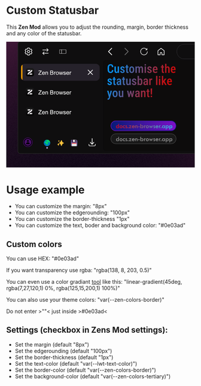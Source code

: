 # Custom Statusbar

This **Zen Mod** allows you to adjust the rounding, margin, border thickness and any color of the statusbar.

![image](https://github.com/Archer7x/Zen-Themes/blob/main/CustomStatusbar/image.png?raw=true)

# Usage example
  - You can customize the margin: "8px"
  - You can customize the edgerounding: "100px"
  - You can customize the border-thickness "1px"
  - You can customize the text, boder and background color: "#0e03ad"

## Custom colors
You can use HEX: "#0e03ad"

If you want transparency use rgba: "rgba(138, 8, 203, 0.5)"

You can even use a color gradiant [tool](https://cssgradient.io/) like this: "linear-gradient(45deg, rgba(7,27,120,1) 0%, rgba(125,15,200,1) 100%)"

You can also use your theme colors: "var(--zen-colors-border)"

Do not enter >""< just inside >#0e03ad<

## Settings (checkbox in Zens Mod settings):
  - Set the margin (default "8px")
  - Set the edgerounding (default "100px")
  - Set the border-thickness (default "1px")
  - Set the text-color (default "var(--lwt-text-color)")
  - Set the border-color (default "var(--zen-colors-border)")
  - Set the background-color (default "var(--zen-colors-tertiary)")

